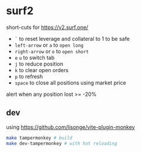 # surf2

short-cuts for https://v2.surf.one/

- `` ` `` to reset leverage and collateral to 1 to be safe
- `left-arrow` or `a` to `open long`
- `right-arrow` or `o` to `open short`
- `e` `u` to switch tab
- `j` to reduce position
- `k` to clear open orders
- `p` to refresh
- `space` to close all positions using market price

alert when any position lost >= -20%

## dev

using https://github.com/lisonge/vite-plugin-monkey

```bash
make tampermonkey # build
make dev-tampermonkey # with hot reloading
```
